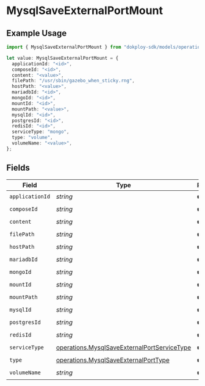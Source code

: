 # MysqlSaveExternalPortMount

## Example Usage

```typescript
import { MysqlSaveExternalPortMount } from "dokploy-sdk/models/operations";

let value: MysqlSaveExternalPortMount = {
  applicationId: "<id>",
  composeId: "<id>",
  content: "<value>",
  filePath: "/usr/sbin/gazebo_when_sticky.rng",
  hostPath: "<value>",
  mariadbId: "<id>",
  mongoId: "<id>",
  mountId: "<id>",
  mountPath: "<value>",
  mysqlId: "<id>",
  postgresId: "<id>",
  redisId: "<id>",
  serviceType: "mongo",
  type: "volume",
  volumeName: "<value>",
};
```

## Fields

| Field                                                                                                      | Type                                                                                                       | Required                                                                                                   | Description                                                                                                |
| ---------------------------------------------------------------------------------------------------------- | ---------------------------------------------------------------------------------------------------------- | ---------------------------------------------------------------------------------------------------------- | ---------------------------------------------------------------------------------------------------------- |
| `applicationId`                                                                                            | *string*                                                                                                   | :heavy_check_mark:                                                                                         | N/A                                                                                                        |
| `composeId`                                                                                                | *string*                                                                                                   | :heavy_check_mark:                                                                                         | N/A                                                                                                        |
| `content`                                                                                                  | *string*                                                                                                   | :heavy_check_mark:                                                                                         | N/A                                                                                                        |
| `filePath`                                                                                                 | *string*                                                                                                   | :heavy_check_mark:                                                                                         | N/A                                                                                                        |
| `hostPath`                                                                                                 | *string*                                                                                                   | :heavy_check_mark:                                                                                         | N/A                                                                                                        |
| `mariadbId`                                                                                                | *string*                                                                                                   | :heavy_check_mark:                                                                                         | N/A                                                                                                        |
| `mongoId`                                                                                                  | *string*                                                                                                   | :heavy_check_mark:                                                                                         | N/A                                                                                                        |
| `mountId`                                                                                                  | *string*                                                                                                   | :heavy_check_mark:                                                                                         | N/A                                                                                                        |
| `mountPath`                                                                                                | *string*                                                                                                   | :heavy_check_mark:                                                                                         | N/A                                                                                                        |
| `mysqlId`                                                                                                  | *string*                                                                                                   | :heavy_check_mark:                                                                                         | N/A                                                                                                        |
| `postgresId`                                                                                               | *string*                                                                                                   | :heavy_check_mark:                                                                                         | N/A                                                                                                        |
| `redisId`                                                                                                  | *string*                                                                                                   | :heavy_check_mark:                                                                                         | N/A                                                                                                        |
| `serviceType`                                                                                              | [operations.MysqlSaveExternalPortServiceType](../../models/operations/mysqlsaveexternalportservicetype.md) | :heavy_check_mark:                                                                                         | N/A                                                                                                        |
| `type`                                                                                                     | [operations.MysqlSaveExternalPortType](../../models/operations/mysqlsaveexternalporttype.md)               | :heavy_check_mark:                                                                                         | N/A                                                                                                        |
| `volumeName`                                                                                               | *string*                                                                                                   | :heavy_check_mark:                                                                                         | N/A                                                                                                        |